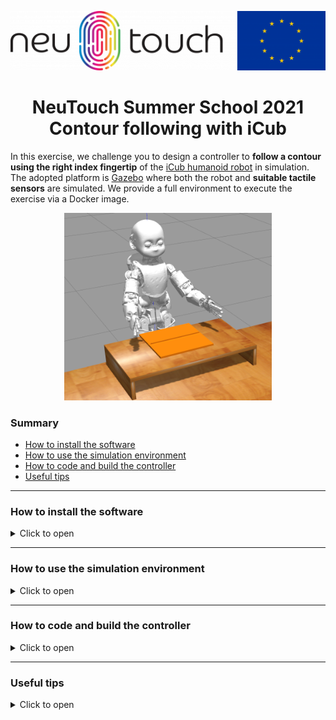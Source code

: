 <p align="center">
  <img src="https://github.com/event-driven-robotics/neutouch_summer_school_contour/blob/master/assets/neutouch_eu_logo.png">
</p>

<p align="center">
    <h1 align="center">
        NeuTouch Summer School 2021<br>
        Contour following with iCub
    </h1>
</p>

In this exercise, we challenge you to design a controller to **follow a contour using the right index fingertip** of the [iCub humanoid robot](https://icub.iit.it) in simulation. The adopted platform is [Gazebo](http://gazebosim.org/) where both the robot and **suitable tactile sensors** are simulated. We provide a full environment to execute the exercise via a Docker image.

<p align="center"><img src="assets/env.png" alt="" height=300px/></p>

### Summary
- [How to install the software](#how-to-install-the-software)
- [How to use the simulation environment](#how-to-start-the-simulation-environment)
- [How to code and build the controller](#how-to-code-and-build-the-controller)
- [Useful tips](#useful-tips)

---

### How to install the software
<details>
<summary>Click to open</summary>

1. Clone this repository:
    ```console
    git clone https://github.com/event-driven-robotics/neutouch_summer_school_contour.git
    ```
1. Pull the docker image:
    ```console
    docker pull 2103simon/contour_following:latest
    ```
1. Create a docker container (using an NVIDIA GPU):
    ```console
    cd neutouch_summer_school_contour
    xhost +
    docker run -it --name contour_following \
               -e DISPLAY=$DISPLAY \
               -v /dev/dri:/dev/dri \
               -v $PWD:/neutouch_summer_school_contour \
               -v /tmp/.X11-unix:/tmp/.X11-unix \
               --runtime=nvidia \
               -e NVIDIA_DRIVER_CAPABILITIES=graphics \
               2103simon/contour_following:latest
    ```
    > Note: it is important to `cd` inside the cloned repository `neutouch_summer_school_contour`in order to create the container succesfully using the command above (otherwise `$PWD` will not contain the correct path.)

If you have problems running the command due to Nvidia-related issues you might want to have a look at [these](https://docs.nvidia.com/datacenter/cloud-native/container-toolkit/install-guide.html#setting-up-nvidia-container-toolkit) instructions.

Should you need to attach to the container you have created at any time, you can always use (**this comes in handy if you need to open more the one terminal inside the container**):
```console
docker exec -it contour_following bash
```

If for any reason the container is not running (you will receive an error in such case), it can be started again using:
```console
docker start contour_following
```
</details>

---

### How to use the simulation environment
<details>
<summary>Click to open</summary>

1. Open one terminal **inside the container** and run the YARP server using `yarpserver --write`
1. Open a second terminal **inside the container** and run the YARP manager using `yarpmanager`:
   1. Select the application `iCub_Contour_following`
   1. Press on the green button `Run all`
   <p align="center"><img src="assets/yarpmanager.png" alt="" height=200px/></p>
   1. After some seconds, you should see the following environment:
   <p align="center"><img src="assets/env.png" alt="" height=300px/></p>

Should you need to stop the environment, you can use the red button `Stop all`. If `gazebo` does not close after a while, you can kill it using `killall -9 gzserver gzclient` (even outside the docker container).

#### How to pause the simulation

If you need to pause the simulation, e.g. to save resources, press the backspace on the keyboard (while the focus is on the Gazebo window) or press the pause button in the Gazebo windows.

<p align="center"><img src="assets/gazebo_pause.png" alt="" width=800px/></p>

#### How to change the contour

We provide several contours you can use in the exercise. They can be listed [here](https://github.com/2103simon/icub_haptic_exploration_environment/tree/master/environment/models/contour_following). To change the contour please proceed as follows:

1. Visualize the contour to see its shape by opening in your browser the .STL mesh file. E.g. for the shape `circle_2_5d` try to visualize [circle_2_5d.stl](https://github.com/2103simon/icub_haptic_exploration_environment/blob/master/environment/models/contour_following/cf_circle_2_5d/circle_2_5d.stl)

1. Stop the simulation if running

1. Run the following from within the container:
```console
   cd /usr/local/src/icub_haptic_exploration_environment/build
   nano ../environment/worlds/he_scenario.sdf
```
1. Change line `40` to `model://cf_<name>` where `<name>` is e.g. `circle_2_5d`

1. Change line `51` to `to_be_followed::<name>::<name>_root_link`

1. Save and close `nano`

1. Run `make install`

After that, you can restart the simulation environment and play with the new shape.
</details>

---

### How to code and build the controller

<details><summary>Click to open</summary>

We provide a starting point for you in the C++ file [contour_following.cpp](contour_following.cpp). The code will initialize the [iCub Cartesian controller](https://robotology.github.io/robotology-documentation/doc/html/icub_cartesian_interface.html) that you can use to send 6D pose *(or velocity)* references (both Cartesian position and orientation) to the right index fingertip.

**You can edit the source file locally from your OS using your favourite editor as the repository has been cloned outside the docker container.** In order to build the code, instead, you should act within the container as follows.

Open a terminal **inside the container** and run:

```console
cd /neutouch_summer_school_contour
mkdir build
cd build
cmake ../
make
```

- The resulting executable `contour_following` can be run using `./contour_following`. Please first run the simulation environment, otherwise the executable will not be able to connect to the robot.
- The module will first close all the fingers, except the right index and thumb, and then will move the right hand to an initial pose. After that, the code within `ContourFollowingModule::updateModule()` will be executed periodically.

</details>

---

### Useful tips

<details><summary>Click to open</summary>

#### Code structure

<details>
<summary>Click to open</summary>

The code is implemented as a standalone class `ContourFollowingModule`:

-  The module gets configured within the method `ContourFollowingModule::configure()`.

-  A periodic method is called automatically every `ContourFollowingModule::getPeriod()` seconds, namely `ContourFollowingModule::updateModule()`. This is the place where you can add your code.

> Bear in mind that the method is called periodically and goes out of scope at the end of each run. Should you need to store any data outside of the scope of a single method update, you will need to store it in a **class member variable**.

</details>

---

#### Sensors input

<details>
<summary>Click to open</summary>

Sensors simulate the behavior of the iCub humanoid robot tactile sensors that are present on the fingertips. Each fingertip is equipped with 12 taxels that provide a measure of the pressure exerted on them.

- Each taxel is associated with an ID as follows:

<p align="center"><img src="assets/taxels_ids.png" alt="" height=200px/></p>

- You can visualize the pressure of the taxel with id `<ID>` as follows if the `contour_following` module is running. From **within the docker** run:
  ```console
   yarpscope --remote /taxels_output:o --index <ID>
  ```
  <p align="center"><img src="assets/scope.gif" alt="" height=300px/></p>


- You can access to the pressure of each taxel as follows:

  ```
  ...
  // This is an excerpt of the contour_following.cpp file
  ...
  bool updateModule()
  {
      iCub::skinDynLib::skinContactList *input = skinEventsPort.read(false);

      if (input != nullptr)
      {
        // input is a std::vector of iCub::skinDynLib::skinContact contacts
        for (const iCub::skinDynLib::skinContact& skin_contact : *input)
        {
          // Each contact might contain several taxels activations
          // However, in the current implementation a contact always contains a single taxel

          // To get the the ID of the taxel use
          const int taxel_id = skin_contact.getTaxelList()[0];

          // To get the pressure associated to it use
          const double pressure = skin_contact.getPressure();
        }
      }
  }
  ```

</details>

---

#### Robot control

<details>
<summary>Click to open</summary>

In order to move the fingertip of the right index finger of the robot, you will be using the iCub Cartesian Interface ([high level description](https://robotology.github.io/robotology-documentation/doc/html/icub_cartesian_interface.html) [API](https://www.yarp.it/latest/classyarp_1_1dev_1_1ICartesianControl.html)).

The controller is accessible within the `ContourFollowingModule::updateModule()` using the class member variable `cartControl` of type `ICartesianControl*`.
- the initial pose of the hand is commanded within `ContourFollowingModule::configure()`:

```
bool configure(ResourceFinder &rf)
{
   ...
   yarp::sig::Vector x0{-0.4, 0.13, -0.09};
   ...
   cartControl->goToPoseSync(x0, orientation_0, 3.0);
   cartControl->waitMotionDone(wait_ping, wait_tmo);
   ...
}
```
- the responsiveness of the controller (i.e. how fast it will react to the references you sent) is decided using the method `setTrajTime()`. The smaller the trajectory time, the faster the response. The default trajectory time for the exercise is decided within `ContourFollowingModule::configure()`:

```
bool configure(ResourceFinder &rf)
{
  ...
  cartControl->setTrajTime(1.0);
  ...
}
```
- the reference frame that is commanded by the controller is usually the iCub hand palm (check the figure [here](https://icub-tech-iit.github.io/documentation/icub_kinematics/icub-forward-kinematics/img/RightHandCADRefFrame.jpg)). We moved the reference frame to the right index fingertip, so that you can command its pose directly. **Bear in mind that the frame orientation has not been changed instead.**

Useful methods we suggest to check out on the [API](https://www.yarp.it/latest/classyarp_1_1dev_1_1ICartesianControl.html) are :
- [goToPoseSync](https://www.yarp.it/latest/classyarp_1_1dev_1_1ICartesianControl.html#a3e6d8ff73db8798b89ff41fb0326771d) which moves the end-effector to a given 6D pose (and does not return until the motion is completed)
- [goToPose](https://www.yarp.it/latest/classyarp_1_1dev_1_1ICartesianControl.html#a069f1792bb8b45f521cb4fa9d9abc406) same as above, but does not wait (useful for streaming commands to the controller)

Commands `goToPose[Sync]` require, **as second argument**, the orientation of the frame as a 4-dimensional `yarp::sig::Vector` vector containing the axis/angle representation of the rotation. We provided a suitable configuration for the orientation in the variable `orientation_0` (a class member variable) so that you can focus on deciding the position of the fingertip.

</details>

</details>
